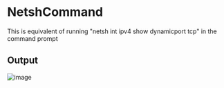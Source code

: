# NetshCommand

This is equivalent of running "netsh int ipv4 show dynamicport tcp" in the command prompt 

## Output

![image](https://user-images.githubusercontent.com/20836657/210251211-3c5da65b-48f6-43ce-ada2-623bce891827.png)
